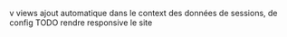 

v views ajout automatique dans le context des données de sessions, de config
TODO rendre responsive le site
